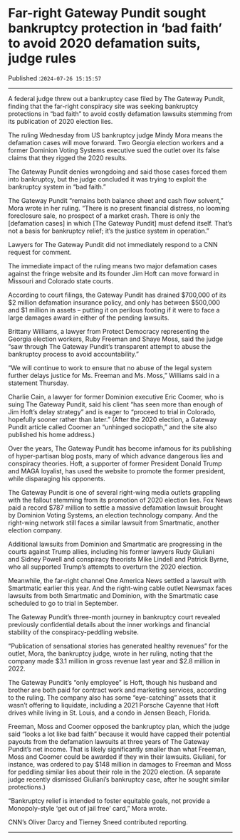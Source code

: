 # Far-right Gateway Pundit sought bankruptcy protection in ‘bad faith’ to avoid 2020 defamation suits, judge rules

Published :`2024-07-26 15:15:57`

---

A federal judge threw out a bankruptcy case filed by The Gateway Pundit, finding that the far-right conspiracy site was seeking bankruptcy protections in “bad faith” to avoid costly defamation lawsuits stemming from its publication of 2020 election lies.

The ruling Wednesday from US bankruptcy judge Mindy Mora means the defamation cases will move forward. Two Georgia election workers and a former Dominion Voting Systems executive sued the outlet over its false claims that they rigged the 2020 results.

The Gateway Pundit denies wrongdoing and said those cases forced them into bankruptcy, but the judge concluded it was trying to exploit the bankruptcy system in “bad faith.”

The Gateway Pundit “remains both balance sheet and cash flow solvent,” Mora wrote in her ruling. “There is no present financial distress, no looming foreclosure sale, no prospect of a market crash. There is only the [defamation cases] in which [The Gateway Pundit] must defend itself. That’s not a basis for bankruptcy relief; it’s the justice system in operation.”

Lawyers for The Gateway Pundit did not immediately respond to a CNN request for comment.

The immediate impact of the ruling means two major defamation cases against the fringe website and its founder Jim Hoft can move forward in Missouri and Colorado state courts.

According to court filings, the Gateway Pundit has drained $700,000 of its $2 million defamation insurance policy, and only has between $500,000 and $1 million in assets – putting it on perilous footing if it were to face a large damages award in either of the pending lawsuits.

Brittany Williams, a lawyer from Protect Democracy representing the Georgia election workers, Ruby Freeman and Shaye Moss, said the judge “saw through The Gateway Pundit’s transparent attempt to abuse the bankruptcy process to avoid accountability.”

“We will continue to work to ensure that no abuse of the legal system further delays justice for Ms. Freeman and Ms. Moss,” Williams said in a statement Thursday.

Charlie Cain, a lawyer for former Dominion executive Eric Coomer, who is suing The Gateway Pundit, said his client “has seen more than enough of Jim Hoft’s delay strategy” and is eager to “proceed to trial in Colorado, hopefully sooner rather than later.” (After the 2020 election, a Gateway Pundit article called Coomer an “unhinged sociopath,” and the site also published his home address.)

Over the years, The Gateway Pundit has become infamous for its publishing of hyper-partisan blog posts, many of which advance dangerous lies and conspiracy theories. Hoft, a supporter of former President Donald Trump and MAGA loyalist, has used the website to promote the former president, while disparaging his opponents.

The Gateway Pundit is one of several right-wing media outlets grappling with the fallout stemming from its promotion of 2020 election lies. Fox News paid a record $787 million to settle a massive defamation lawsuit brought by Dominion Voting Systems, an election technology company. And the right-wing network still faces a similar lawsuit from Smartmatic, another election company.

Additional lawsuits from Dominion and Smartmatic are progressing in the courts against Trump allies, including his former lawyers Rudy Giuliani and Sidney Powell and conspiracy theorists Mike Lindell and Patrick Byrne, who all supported Trump’s attempts to overturn the 2020 election.

Meanwhile, the far-right channel One America News settled a lawsuit with Smartmatic earlier this year. And the right-wing cable outlet Newsmax faces lawsuits from both Smartmatic and Dominion, with the Smartmatic case scheduled to go to trial in September.

The Gateway Pundit’s three-month journey in bankruptcy court revealed previously confidential details about the inner workings and financial stability of the conspiracy-peddling website.

“Publication of sensational stories has generated healthy revenues” for the outlet, Mora, the bankruptcy judge, wrote in her ruling, noting that the company made $3.1 million in gross revenue last year and $2.8 million in 2022.

The Gateway Pundit’s “only employee” is Hoft, though his husband and brother are both paid for contract work and marketing services, according to the ruling. The company also has some “eye-catching” assets that it wasn’t offering to liquidate, including a 2021 Porsche Cayenne that Hoft drives while living in St. Louis, and a condo in Jensen Beach, Florida.

Freeman, Moss and Coomer opposed the bankruptcy plan, which the judge said “looks a lot like bad faith” because it would have capped their potential payouts from the defamation lawsuits at three years of The Gateway Pundit’s net income. That is likely significantly smaller than what Freeman, Moss and Coomer could be awarded if they win their lawsuits. Giuliani, for instance, was ordered to pay $148 million in damages to Freeman and Moss for peddling similar lies about their role in the 2020 election. (A separate judge recently dismissed Giuliani’s bankruptcy case, after he sought similar protections.)

“Bankruptcy relief is intended to foster equitable goals, not provide a Monopoly-style ‘get out of jail free’ card,” Mora wrote.

CNN’s Oliver Darcy and Tierney Sneed contributed reporting.

---

